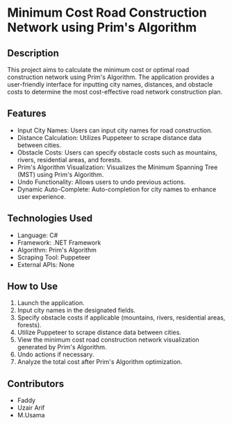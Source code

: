 # Minimum Cost Road Construction Network using Prim's Algorithm

## Description
This project aims to calculate the minimum cost or optimal road construction network using Prim's Algorithm. The application provides a user-friendly interface for inputting city names, distances, and obstacle costs to determine the most cost-effective road network construction plan.

## Features
- Input City Names: Users can input city names for road construction.
- Distance Calculation: Utilizes Puppeteer to scrape distance data between cities.
- Obstacle Costs: Users can specify obstacle costs such as mountains, rivers, residential areas, and forests.
- Prim's Algorithm Visualization: Visualizes the Minimum Spanning Tree (MST) using Prim's Algorithm.
- Undo Functionality: Allows users to undo previous actions.
- Dynamic Auto-Complete: Auto-completion for city names to enhance user experience.

## Technologies Used
- Language: C#
- Framework: .NET Framework
- Algorithm: Prim's Algorithm
- Scraping Tool: Puppeteer
- External APIs: None

## How to Use
1. Launch the application.
2. Input city names in the designated fields.
3. Specify obstacle costs if applicable (mountains, rivers, residential areas, forests).
4. Utilize Puppeteer to scrape distance data between cities.
5. View the minimum cost road construction network visualization generated by Prim's Algorithm.
6. Undo actions if necessary.
7. Analyze the total cost after Prim's Algorithm optimization.

## Contributors
- Faddy
- Uzair Arif
- M.Usama
